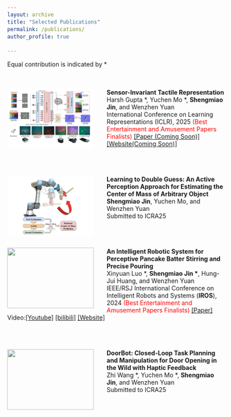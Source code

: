 ```yaml
---
layout: archive
title: "Selected Publications"
permalink: /publications/
author_profile: true

---
```

Equal contribution is indicated by *

<br/><br/>
<img align="left" style="width:200px; height:140px; margin-right:30px" src="/images/sitr.png">
**Sensor-Invariant Tactile Representation**  
Harsh Gupta *, Yuchen Mo *, __Shengmiao Jin__, and Wenzhen Yuan                          
International Conference on Learning Representations (ICLR), 2025 <span style="color:red">(Best Entertainment and Amusement Papers Finalists)</span>  [[Paper (Coming Soon)]]() [[Website(Coming Soon)]]()
<br/><br/>

<br/><br/>
<img align="left" style="width:200px; height:140px; margin-right:30px" src="/images/active_t.png">
**Learning to Double Guess: An Active Perception Approach for Estimating the Center of Mass of Arbitrary Object**  
__Shengmiao Jin__, Yuchen Mo, and Wenzhen Yuan                          
Submitted to ICRA25
<br/><br/>

<br/><br/>
<img align="left" style="width:200px; height:140px; margin-right:30px" src="/images/pouring.gif">
**An Intelligent Robotic System for Perceptive Pancake Batter Stirring and Precise Pouring**  
Xinyuan Luo *, __Shengmiao Jin *__, Hung-Jui Huang, and Wenzhen Yuan                          
IEEE/RSJ International Conference on Intelligent Robots and Systems (**IROS**), 2024 <span style="color:red">(Best Entertainment and Amusement Papers Finalists)</span>  [[Paper]](https://arxiv.org/abs/2407.01755) Video:[[Youtube]](https://www.youtube.com/watch?si=ikU3lOzVro_94tGz&v=-295mNAnFLk&feature=youtu.be) [[bilibili]](https://www.bilibili.com/video/BV1qChee8Ewg) [[Website]](https://luoxinyuan.github.io/pancake/)
<br/><br/>

<br/><br/>
<img align="left" style="width:200px; height:140px; margin-right:30px" src="/images/doorbot.gif">
**DoorBot: Closed-Loop Task Planning and Manipulation for Door Opening in the Wild with Haptic Feedback**  
Zhi Wang *, Yuchen Mo *, __Shengmiao Jin__, and Wenzhen Yuan                          
Submitted to ICRA25
<br/><br/>



